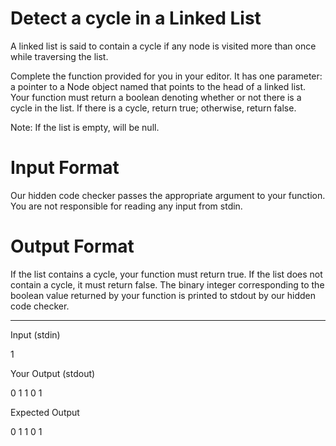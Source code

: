 # Detect a cycle in a Linked List

A linked list is said to contain a cycle if any node is visited more than once while traversing the list.

Complete the function provided for you in your editor. It has one parameter: a pointer to a Node object 
named  that points to the head of a linked list. Your function must return a boolean denoting whether or 
not there is a cycle in the list. If there is a cycle, return true; otherwise, return false.

Note: If the list is empty,  will be null.

# Input Format

Our hidden code checker passes the appropriate argument to your function. You are not responsible for 
reading any input from stdin.

# Output Format

If the list contains a cycle, your function must return true. If the list does not contain a cycle, it 
must return false. The binary integer corresponding to the boolean value returned by your function is 
printed to stdout by our hidden code checker.

--------------------------------------------------------------------------------------------------------------

Input (stdin)

1

Your Output (stdout)

0
1
1
0
1

Expected Output

0
1
1
0
1
